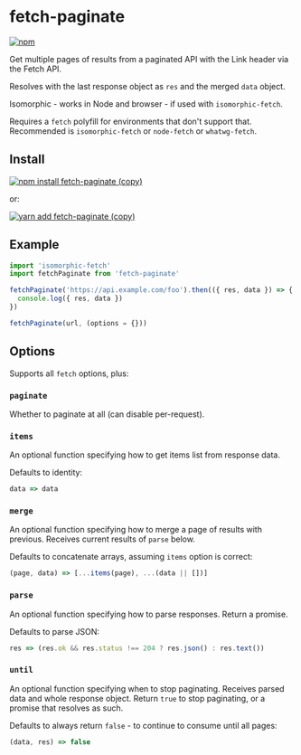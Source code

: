 # fetch-paginate

[![npm](https://img.shields.io/npm/v/fetch-paginate.svg)](https://www.npmjs.com/package/fetch-paginate)

Get multiple pages of results from a paginated API with the Link header via the Fetch API.

Resolves with the last response object as `res` and the merged `data` object.

Isomorphic - works in Node and browser - if used with `isomorphic-fetch`.

Requires a `fetch` polyfill for environments that don't support that.
Recommended is `isomorphic-fetch` or `node-fetch` or `whatwg-fetch`.

## Install

[![npm install fetch-paginate (copy)](https://copyhaste.com/i?t=npm%20install%20fetch-paginate)](https://copyhaste.com/c?t=npm%20install%20fetch-paginate 'npm install fetch-paginate (copy)')

or:

[![yarn add fetch-paginate (copy)](https://copyhaste.com/i?t=yarn%20add%20fetch-paginate)](https://copyhaste.com/c?t=yarn%20add%20fetch-paginate 'yarn add fetch-paginate (copy)')

## Example

```js
import 'isomorphic-fetch'
import fetchPaginate from 'fetch-paginate'

fetchPaginate('https://api.example.com/foo').then(({ res, data }) => {
  console.log({ res, data })
})
```

```js
fetchPaginate(url, (options = {}))
```

## Options

Supports all `fetch` options, plus:

### `paginate`

Whether to paginate at all (can disable per-request).

### `items`

An optional function specifying how to get items list from response data.

Defaults to identity:

```js
data => data
```

### `merge`

An optional function specifying how to merge a page of results with previous. Receives current results of `parse` below.

Defaults to concatenate arrays, assuming `items` option is correct:

```js
(page, data) => [...items(page), ...(data || [])]
```

### `parse`

An optional function specifying how to parse responses. Return a promise.

Defaults to parse JSON:

```js
res => (res.ok && res.status !== 204 ? res.json() : res.text())
```

### `until`

An optional function specifying when to stop paginating. Receives parsed data and whole response object. Return `true` to stop paginating, or a promise that resolves as such.

Defaults to always return `false` - to continue to consume until all pages:

```js
(data, res) => false
```
